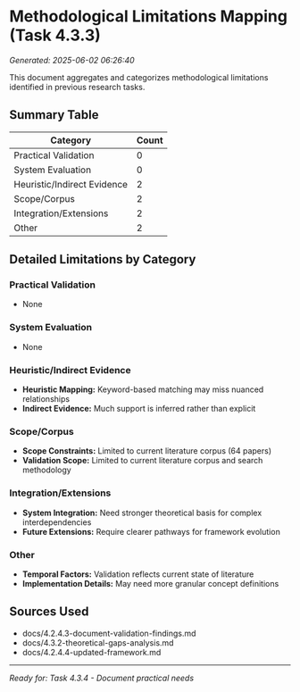 # Methodological Limitations Mapping (Task 4.3.3)

*Generated: 2025-06-02 06:26:40*

This document aggregates and categorizes methodological limitations identified in previous research tasks.

## Summary Table

| Category | Count |
|----------|-------|
| Practical Validation | 0 |
| System Evaluation | 0 |
| Heuristic/Indirect Evidence | 2 |
| Scope/Corpus | 2 |
| Integration/Extensions | 2 |
| Other | 2 |

## Detailed Limitations by Category

### Practical Validation
- None

### System Evaluation
- None

### Heuristic/Indirect Evidence
- **Heuristic Mapping:** Keyword-based matching may miss nuanced relationships
- **Indirect Evidence:** Much support is inferred rather than explicit

### Scope/Corpus
- **Scope Constraints:** Limited to current literature corpus (64 papers)
- **Validation Scope:** Limited to current literature corpus and search methodology

### Integration/Extensions
- **System Integration:** Need stronger theoretical basis for complex interdependencies
- **Future Extensions:** Require clearer pathways for framework evolution

### Other
- **Temporal Factors:** Validation reflects current state of literature
- **Implementation Details:** May need more granular concept definitions


## Sources Used
- docs/4.2.4.3-document-validation-findings.md
- docs/4.3.2-theoretical-gaps-analysis.md
- docs/4.2.4.4-updated-framework.md

---
*Ready for: Task 4.3.4 - Document practical needs*
